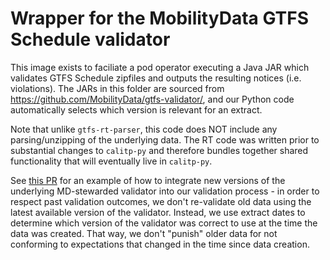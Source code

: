 # Wrapper for the MobilityData GTFS Schedule validator

This image exists to faciliate a pod operator executing a Java JAR which validates
GTFS Schedule zipfiles and outputs the resulting notices (i.e. violations). The
JARs in this folder are sourced from https://github.com/MobilityData/gtfs-validator/,
and our Python code automatically selects which version is relevant for an extract.

Note that unlike `gtfs-rt-parser`, this code does NOT include any parsing/unzipping
of the underlying data. The RT code was written prior to substantial changes to
`calitp-py` and therefore bundles together shared functionality that will eventually
live in `calitp-py`.

See [this PR](https://github.com/cal-itp/data-infra/pull/2893) for an example of how
to integrate new versions of the underlying MD-stewarded validator into our validation
process - in order to respect past validation outcomes, we don't re-validate old data
using the latest available version of the validator. Instead, we use extract dates to
determine which version of the validator was correct to use at the time the data was
created. That way, we don't "punish" older data for not conforming to expectations that
changed in the time since data creation.

